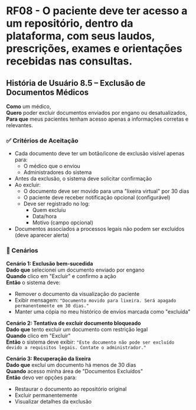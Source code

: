 # RF08 - O paciente deve ter acesso a um repositório, dentro da plataforma, com seus laudos, prescrições, exames e orientações recebidas nas consultas.

## História de Usuário 8.5 – Exclusão de Documentos Médicos

**Como** um médico,  
**Quero** poder excluir documentos enviados por engano ou desatualizados,  
**Para que** meus pacientes tenham acesso apenas a informações corretas e relevantes.

### ✅ Critérios de Aceitação

- Cada documento deve ter um botão/ícone de exclusão visível apenas para:
  - O médico que o enviou
  - Administradores do sistema
- Antes da exclusão, o sistema deve solicitar confirmação
- Ao excluir:
  - O documento deve ser movido para uma "lixeira virtual" por 30 dias
  - O paciente deve receber notificação opcional (configurável)
  - Deve ser registrado no log:
    - Quem excluiu
    - Data/hora
    - Motivo (campo opcional)
- Documentos associados a processos legais não podem ser excluídos (deve aparecer alerta)

### 📌 Cenários

**Cenário 1: Exclusão bem-sucedida**  
**Dado que** selecionei um documento enviado por engano  
**Quando** clico em "Excluir" e confirmo a ação  
**Então** o sistema deve:
- Remover o documento da visualização do paciente
- Exibir mensagem: `"Documento movido para lixeira. Será apagado permanentemente em 30 dias."`
- Manter uma cópia no meu histórico de envios marcada como "excluída"

**Cenário 2: Tentativa de excluir documento bloqueado**  
**Dado que** tento excluir um documento com restrição legal  
**Quando** clico em "Excluir"  
**Então** o sistema deve exibir: `"Este documento não pode ser excluído devido a requisitos legais. Contate o administrador."`

**Cenário 3: Recuperação da lixeira**  
**Dado que** excluí um documento há menos de 30 dias  
**Quando** acesso minha área de "Documentos Excluídos"  
**Então** devo ver opções para:
- Restaurar o documento ao repositório original
- Excluir permanentemente
- Visualizar detalhes da exclusão